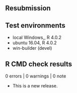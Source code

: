 
## Resubmission




## Test environments
* local Windows,, R 4.0.2
* ubuntu 16.04, R 4.0.2
* win-builder (devel)

## R CMD check results

0 errors | 0 warnings | 0 note

* This is a new release.
